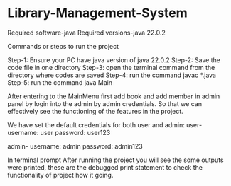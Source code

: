 # Library-Management-System

Required software-java
Required versions-java 22.0.2

Commands or steps to run the project

Step-1: Ensure your PC have java version of java 22.0.2
Step-2: Save the code file in one directory
Step-3: open the terminal command from the directory where codes are saved 
Step-4: run the command javac *.java
Step-5: run the command java Main

After entering to the MainMenu first add book and add member in admin panel by login into the admin by admin credentials. So that we can effectively see the functioning of the features in the project.

We have set the default credentials for both user and admin:
user-
username: user
password: user123

admin-
username: admin
password: admin123

In terminal prompt After running the project you will see the some outputs were printed, these are the debugged print statement to check the functionality of project how it going. 
